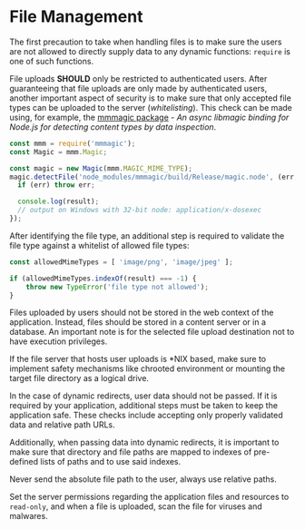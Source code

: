 File Management
===============

The first precaution to take when handling files is to make sure the users are
not allowed to directly supply data to any dynamic functions: `require` is one
of such functions.

File uploads **SHOULD** only be restricted to authenticated users.
After guaranteeing that file uploads are only made by authenticated users,
another important aspect of security is to make sure that only accepted file
types can be uploaded to the server (_whitelisting_).
This check can be made using, for example, the [mmmagic package][1] - _An async
libmagic binding for Node.js for detecting content types by data inspection_.

```javascript
const mmm = require('mmmagic');
const Magic = mmm.Magic;

const magic = new Magic(mmm.MAGIC_MIME_TYPE);
magic.detectFile('node_modules/mmmagic/build/Release/magic.node', (err, result) => {
  if (err) throw err;

  console.log(result);
  // output on Windows with 32-bit node: application/x-dosexec
});
```

After identifying the file type, an additional step is required to validate the
file type against a whitelist of allowed file types:

```javascript
const allowedMimeTypes = [ 'image/png', 'image/jpeg' ];

if (allowedMimeTypes.indexOf(result) === -1) {
    throw new TypeError('file type not allowed');
}
```

Files uploaded by users should not be stored in the web context of the
application. Instead, files should be stored in a content server or in a
database. An important note is for the selected file upload destination not to
have execution privileges.

If the file server that hosts user uploads is \*NIX based, make sure to
implement safety mechanisms like chrooted environment or mounting the target
file directory as a logical drive.

In the case of dynamic redirects, user data should not be passed. If it is
required by your application, additional steps must be taken to keep the
application safe. These checks include accepting only properly validated data
and relative path URLs.

Additionally, when passing data into dynamic redirects, it is important to make
sure that directory and file paths are mapped to indexes of pre-defined lists
of paths and to use said indexes.

Never send the absolute file path to the user, always use relative paths.

Set the server permissions regarding the application files and resources to
`read-only`, and when a file is uploaded, scan the file for viruses and malwares.

[1]: https://github.com/mscdex/mmmagic